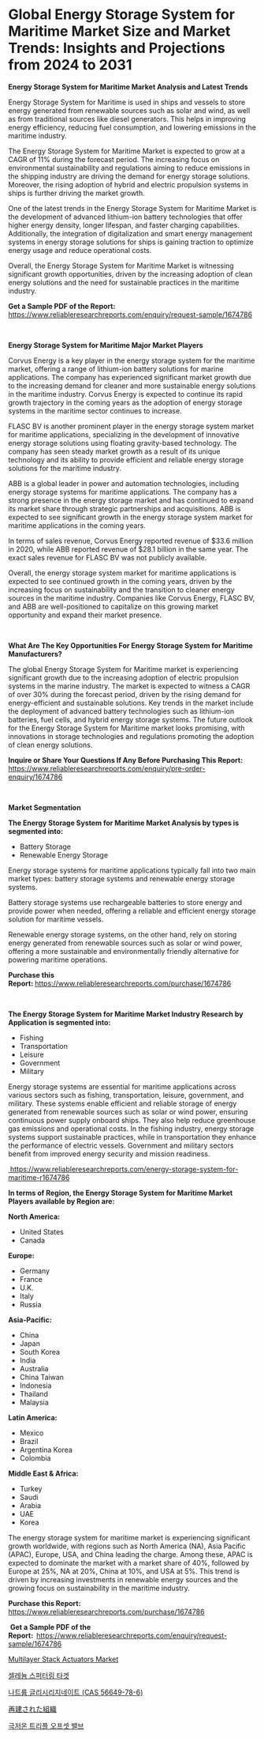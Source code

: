 <p><h1>Global Energy Storage System for Maritime Market Size and Market Trends: Insights and Projections from 2024 to 2031</h1></p><p><strong>Energy Storage System for Maritime Market Analysis and Latest Trends</strong></p>
<p><p>Energy Storage System for Maritime is used in ships and vessels to store energy generated from renewable sources such as solar and wind, as well as from traditional sources like diesel generators. This helps in improving energy efficiency, reducing fuel consumption, and lowering emissions in the maritime industry.</p><p>The Energy Storage System for Maritime Market is expected to grow at a CAGR of 11% during the forecast period. The increasing focus on environmental sustainability and regulations aiming to reduce emissions in the shipping industry are driving the demand for energy storage solutions. Moreover, the rising adoption of hybrid and electric propulsion systems in ships is further driving the market growth.</p><p>One of the latest trends in the Energy Storage System for Maritime Market is the development of advanced lithium-ion battery technologies that offer higher energy density, longer lifespan, and faster charging capabilities. Additionally, the integration of digitalization and smart energy management systems in energy storage solutions for ships is gaining traction to optimize energy usage and reduce operational costs.</p><p>Overall, the Energy Storage System for Maritime Market is witnessing significant growth opportunities, driven by the increasing adoption of clean energy solutions and the need for sustainable practices in the maritime industry.</p></p>
<p><strong>Get a Sample PDF of the Report:&nbsp;</strong> <a href="https://www.reliableresearchreports.com/enquiry/request-sample/1674786">https://www.reliableresearchreports.com/enquiry/request-sample/1674786</a></p>
<p>&nbsp;</p>
<p><strong>Energy Storage System for Maritime Major Market Players</strong></p>
<p><p>Corvus Energy is a key player in the energy storage system for the maritime market, offering a range of lithium-ion battery solutions for marine applications. The company has experienced significant market growth due to the increasing demand for cleaner and more sustainable energy solutions in the maritime industry. Corvus Energy is expected to continue its rapid growth trajectory in the coming years as the adoption of energy storage systems in the maritime sector continues to increase.</p><p>FLASC BV is another prominent player in the energy storage system market for maritime applications, specializing in the development of innovative energy storage solutions using floating gravity-based technology. The company has seen steady market growth as a result of its unique technology and its ability to provide efficient and reliable energy storage solutions for the maritime industry.</p><p>ABB is a global leader in power and automation technologies, including energy storage systems for maritime applications. The company has a strong presence in the energy storage market and has continued to expand its market share through strategic partnerships and acquisitions. ABB is expected to see significant growth in the energy storage system market for maritime applications in the coming years.</p><p>In terms of sales revenue, Corvus Energy reported revenue of $33.6 million in 2020, while ABB reported revenue of $28.1 billion in the same year. The exact sales revenue for FLASC BV was not publicly available.</p><p>Overall, the energy storage system market for maritime applications is expected to see continued growth in the coming years, driven by the increasing focus on sustainability and the transition to cleaner energy sources in the maritime industry. Companies like Corvus Energy, FLASC BV, and ABB are well-positioned to capitalize on this growing market opportunity and expand their market presence.</p></p>
<p>&nbsp;</p>
<p><strong>What Are The Key Opportunities For Energy Storage System for Maritime Manufacturers?</strong></p>
<p><p>The global Energy Storage System for Maritime market is experiencing significant growth due to the increasing adoption of electric propulsion systems in the marine industry. The market is expected to witness a CAGR of over 30% during the forecast period, driven by the rising demand for energy-efficient and sustainable solutions. Key trends in the market include the deployment of advanced battery technologies such as lithium-ion batteries, fuel cells, and hybrid energy storage systems. The future outlook for the Energy Storage System for Maritime market looks promising, with innovations in storage technologies and regulations promoting the adoption of clean energy solutions.</p></p>
<p><strong>Inquire or Share Your Questions If Any Before Purchasing This Report:</strong> <a href="https://www.reliableresearchreports.com/enquiry/pre-order-enquiry/1674786">https://www.reliableresearchreports.com/enquiry/pre-order-enquiry/1674786</a></p>
<p>&nbsp;</p>
<p><strong>Market Segmentation</strong></p>
<p><strong>The Energy Storage System for Maritime Market Analysis by types is segmented into:</strong></p>
<p><ul><li>Battery Storage</li><li>Renewable Energy Storage</li></ul></p>
<p><p>Energy storage systems for maritime applications typically fall into two main market types: battery storage systems and renewable energy storage systems. </p><p>Battery storage systems use rechargeable batteries to store energy and provide power when needed, offering a reliable and efficient energy storage solution for maritime vessels. </p><p>Renewable energy storage systems, on the other hand, rely on storing energy generated from renewable sources such as solar or wind power, offering a more sustainable and environmentally friendly alternative for powering maritime operations.</p></p>
<p><strong>Purchase this Report:&nbsp;</strong><a href="https://www.reliableresearchreports.com/purchase/1674786">https://www.reliableresearchreports.com/purchase/1674786</a></p>
<p>&nbsp;</p>
<p><strong>The Energy Storage System for Maritime Market Industry Research by Application is segmented into:</strong></p>
<p><ul><li>Fishing</li><li>Transportation</li><li>Leisure</li><li>Government</li><li>Military</li></ul></p>
<p><p>Energy storage systems are essential for maritime applications across various sectors such as fishing, transportation, leisure, government, and military. These systems enable efficient and reliable storage of energy generated from renewable sources such as solar or wind power, ensuring continuous power supply onboard ships. They also help reduce greenhouse gas emissions and operational costs. In the fishing industry, energy storage systems support sustainable practices, while in transportation they enhance the performance of electric vessels. Government and military sectors benefit from improved energy security and mission readiness.</p></p>
<p><a href="https://www.reliableresearchreports.com/energy-storage-system-for-maritime-r1674786">&nbsp;https://www.reliableresearchreports.com/energy-storage-system-for-maritime-r1674786</a></p>
<p><strong>In terms of Region, the Energy Storage System for Maritime Market Players available by Region are:</strong></p>
<p>
    <p> <strong> North America: </strong>
        <ul>
            <li>United States</li>
            <li>Canada</li>
        </ul>
        </p> 
    <p> <strong> Europe: </strong>
        <ul>
            <li>Germany</li>
            <li>France</li>
            <li>U.K.</li>
            <li>Italy</li>
            <li>Russia</li>
        </ul>
        </p> 
    <p> <strong> Asia-Pacific: </strong>
        <ul>
            <li>China</li>
            <li>Japan</li>
            <li>South Korea</li>
            <li>India</li>
            <li>Australia</li>
            <li>China Taiwan</li>
            <li>Indonesia</li>
            <li>Thailand</li>
            <li>Malaysia</li>
        </ul>
        </p> 
    <p> <strong> Latin America: </strong>
        <ul>
            <li>Mexico</li>
            <li>Brazil</li>
            <li>Argentina Korea</li>
            <li>Colombia</li>
        </ul>
        </p> 
    <p> <strong> Middle East & Africa: </strong>
        <ul>
            <li>Turkey</li>
            <li>Saudi</li>
            <li>Arabia</li>
            <li>UAE</li>
            <li>Korea</li>
        </ul>
    </p>
    </p>
<p><p>The energy storage system for maritime market is experiencing significant growth worldwide, with regions such as North America (NA), Asia Pacific (APAC), Europe, USA, and China leading the charge. Among these, APAC is expected to dominate the market with a market share of 40%, followed by Europe at 25%, NA at 20%, China at 10%, and USA at 5%. This trend is driven by increasing investments in renewable energy sources and the growing focus on sustainability in the maritime industry.</p></p>
<p><strong>Purchase this Report: </strong><a href="https://www.reliableresearchreports.com/purchase/1674786">https://www.reliableresearchreports.com/purchase/1674786</a></p>
<p>&nbsp;<strong>Get a Sample PDF of the Report:&nbsp;&nbsp;</strong><a href="https://www.reliableresearchreports.com/enquiry/request-sample/1674786">https://www.reliableresearchreports.com/enquiry/request-sample/1674786</a></p>
<p><strong></strong></p>
<p><p><a href="https://issuu.com/reportprime-2/docs/multilayer-stack-actuators-market-size-2030.pptx">Multilayer Stack Actuators Market</a></p><p><a href="https://medium.com/@johnjames655/%EC%85%80%EB%A0%88%EB%8A%84-%EC%8A%A4%ED%8D%BC%ED%84%B0%EB%A7%81-%ED%83%80%EA%B2%9F-%EC%8B%9C%EC%9E%A5-%EB%B6%84%EC%84%9D-%EA%B7%B8-%EC%84%B1%EC%9E%A5%EB%A5%A0-%EC%8B%9C%EC%9E%A5-%EC%84%B8%EB%B6%84%ED%99%94-%EB%B0%8F-%EA%B8%80%EB%A1%9C%EB%B2%8C-%EC%82%B0%EC%97%85-%EA%B0%9C%EC%9A%94-94a0f5614d10">셀레늄 스퍼터링 타겟</a></p><p><a href="https://github.com/JackieFauhey9089475/Market-Research-Report-List-2/blob/main/1989964101099.md">나트륨 글리시리지네이트 (CAS 56649-78-6)</a></p><p><a href="https://github.com/FredaJerde/Market-Research-Report-List-1/blob/main/5274270107133.md">再建された組織</a></p><p><a href="https://medium.com/@rogerking2023/%ED%81%AC%EB%A6%AC%EC%98%A4%EC%A0%9C%EB%8B%89-%EC%82%BC%EC%A4%91-%EC%98%A4%ED%94%84%EC%85%8B-%EB%B0%B8%EB%B8%8C-%EC%8B%9C%EC%9E%A5-%EA%B7%9C%EB%AA%A8-%EB%B0%8F-%EC%8B%9C%EC%9E%A5-%ED%8A%B8%EB%A0%8C%EB%93%9C-%EC%99%84%EB%B2%BD%ED%95%9C-%EC%82%B0%EC%97%85-%EA%B0%9C%EC%9A%94-2024%EB%85%84%EB%B6%80%ED%84%B0-2031%EB%85%84-c4054cd01ad4">극저온 트리플 오프셋 밸브</a></p></p>